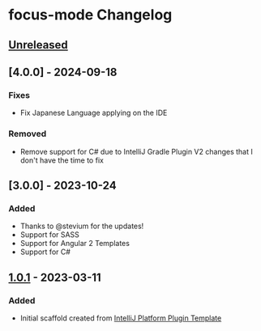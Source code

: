 <!-- Keep a Changelog guide -> https://keepachangelog.com -->

# focus-mode Changelog

## [Unreleased]

## [4.0.0] - 2024-09-18

### Fixes

- Fix Japanese Language applying on the IDE

### Removed

- Remove support for C# due to IntelliJ Gradle Plugin V2 changes that I don't have the time to fix

## [3.0.0] - 2023-10-24

### Added

- Thanks to @stevium for the updates!
- Support for SASS
- Support for Angular 2 Templates
- Support for C#

## [1.0.1] - 2023-03-11

### Added
- Initial scaffold created from [IntelliJ Platform Plugin Template](https://github.com/JetBrains/intellij-platform-plugin-template)

[Unreleased]: https://github.com/mallowigi/focus-mode/compare/v1.0.1...HEAD
[1.0.1]: https://github.com/mallowigi/focus-mode/commits/v1.0.1
